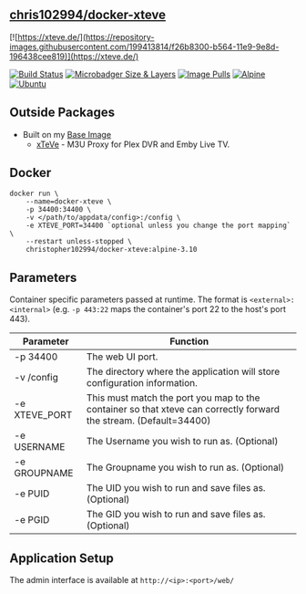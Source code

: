  ## [chris102994/docker-xteve](https://github.com/chris102994/docker-xteve)

[![https://xteve.de/](https://repository-images.githubusercontent.com/199413814/f26b8300-b564-11e9-9e8d-196438cee819)](https://xteve.de/)

 
[![Build Status](https://travis-ci.com/chris102994/docker-xteve.svg?branch=master)](https://travis-ci.com/chris102994/docker-xteve)
[![Microbadger Size & Layers](https://images.microbadger.com/badges/image/christopher102994/docker-xteve.svg)](https://microbadger.com/images/christopher102994/docker-xteve "Get your own image badge on microbadger.com")
[![Image Pulls](https://img.shields.io/docker/pulls/christopher102994/docker-xteve)](https://hub.docker.com/repository/docker/christopher102994/docker-xteve)
 [![Alpine](https://images.microbadger.com/badges/version/christopher102994/docker-xteve:alpine-3.10-latest.svg)](https://microbadger.com/images/christopher102994/docker-xteve:alpine-3.10-latest "Get your own version badge on microbadger.com")
 [![Ubuntu](https://images.microbadger.com/badges/version/christopher102994/docker-xteve:ubuntu-18-latest.svg)](https://microbadger.com/images/christopher102994/docker-xteve:ubuntu-18-latest "Get your own version badge on microbadger.com")
 
## Outside Packages
* Built on my [Base Image](https://github.com/chris102994/docker-base-image)
  * [xTeVe](https://xteve.de/) - M3U Proxy for Plex DVR and Emby Live TV.

## Docker
```
docker run \
	--name=docker-xteve \
	-p 34400:34400 \
	-v </path/to/appdata/config>:/config \
	-e XTEVE_PORT=34400 `optional unless you change the port mapping` \
	--restart unless-stopped \
	christopher102994/docker-xteve:alpine-3.10
```

## Parameters
Container specific parameters passed at runtime. The format is `<external>:<internal>` (e.g. `-p 443:22` maps the container's port 22 to the host's port 443).

| Parameter | Function |
| -------- | -------- |
| -p 34400 | The web UI port. |
| -v /config | The directory where the application will store configuration information. |
| -e XTEVE_PORT | This must match the port you map to the container so that xteve can correctly forward the stream. (Default=34400) |
| -e USERNAME | The Username you wish to run as. (Optional) |
| -e GROUPNAME | The Groupname you wish to run as. (Optional) |
| -e PUID | The UID you wish to run and save files as. (Optional) |
| -e PGID | The GID you wish to run and save files as. (Optional) |


## Application Setup

The admin interface is available at `http://<ip>:<port>/web/`
